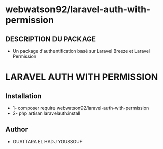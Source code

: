 # webwatson92/laravel-auth-with-permission
## DESCRIPTION DU PACKAGE 

- Un package d'authentification basé sur Laravel Breeze et Laravel Permission

# LARAVEL AUTH WITH PERMISSION

## Installation

- 1- composer require webwatson92/laravel-auth-with-permission
- 2- php artisan laravelauth:install

## Author
- OUATTARA EL HADJ YOUSSOUF
